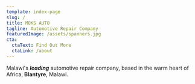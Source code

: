 ```yaml
---
template: index-page
slug: /
title: MOKS AUTO
tagline: Automotive Repair Company
featuredImage: /assets/spanners.jpg
cta:
  ctaText: Find Out More
  ctaLink: /about
---
```

Malawi's ***leading*** automotive repair company, based in the warm heart of Africa, **Blantyre**, Malawi.